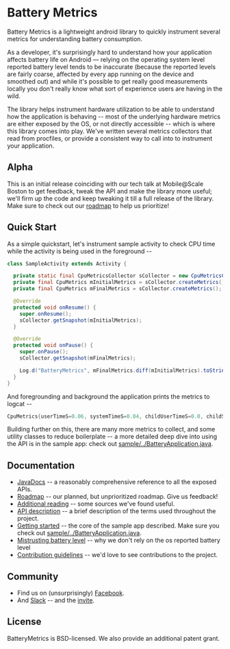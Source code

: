 # Battery Metrics
Battery Metrics is a lightweight android library to quickly instrument several metrics for understanding battery consumption.

As a developer, it's surprisingly hard to understand how your application affects battery life on Android &mdash; relying on the operating system level reported battery level tends to be inaccurate (because the reported levels are fairly coarse, affected by every app running on the device and smoothed out) and while it's possible to get really good measurements locally you don't really know what sort of experience users are having in the wild.

The library helps instrument hardware utilization to be able to understand how the application is behaving -- most of the underlying hardware metrics are either exposed by the OS, or not directly accessible -- which is where this library comes into play. We've written several metrics collectors that read from procfiles, or provide a consistent way to call into to instrument your application.

## Alpha
This is an initial release coinciding with our tech talk at Mobile@Scale Boston to get feedback, tweak the API and make the library more useful; we'll firm up the code and keep tweaking it till a full release of the library. Make sure to check out our [roadmap](https://github.com/facebookincubator/Battery-Metrics/blob/master/docs/roadmap.md) to help us prioritize!

## Quick Start

As a simple quickstart, let's instrument sample activity to check CPU time while the activity is being used in the foreground --

```java
class SampleActivity extends Activity {

  private static final CpuMetricsCollector sCollector = new CpuMetricsCollector();
  private final CpuMetrics mInitialMetrics = sCollector.createMetrics();
  private final CpuMetrics mFinalMetrics = sCollector.createMetrics();

  @Override
  protected void onResume() {
    super.onResume();
    sCollector.getSnapshot(mInitialMetrics);
  }

  @Override
  protected void onPause() {
    super.onPause();
    sCollector.getSnapshot(mFinalMetrics);

    Log.d("BatteryMetrics", mFinalMetrics.diff(mInitialMetrics).toString());
  }
}
```

And foregrounding and background the application prints the metrics to logcat --

```java
CpuMetrics{userTimeS=0.06, systemTimeS=0.04, childUserTimeS=0.0, childSystemTimeS=0.0}
```

Building further on this, there are many more metrics to collect, and some utility classes to reduce boilerplate -- a more detailed deep dive into using the API is in the sample app: check out [sample/../BatteryApplication.java](https://github.com/facebookincubator/Battery-Metrics/blob/master/sample/src/main/java/com/facebook/battery/sample/BatteryApplication.java).

## Documentation
- [JavaDocs](https://facebookincubator.github.io/Battery-Metrics/) -- a reasonably comprehensive reference to all the exposed APIs.
- [Roadmap](https://github.com/facebookincubator/Battery-Metrics/blob/master/docs/roadmap.md) -- our planned, but unprioritized roadmap. Give us feedback!
- [Additional reading](https://github.com/facebookincubator/Battery-Metrics/blob/master/docs/references.md) -- some sources we've found useful.
- [API description](https://github.com/facebookincubator/Battery-Metrics/blob/master/docs/API.md) -- a brief description of the terms used throughout the project.
- [Getting started](https://github.com/facebookincubator/Battery-Metrics/blob/master/docs/API.md) -- the core of the sample app described. Make sure you check out [sample/../BatteryApplication.java](https://github.com/facebookincubator/Battery-Metrics/blob/master/sample/src/main/java/com/facebook/battery/sample/BatteryApplication.java).
- [Mistrusting battery level](https://github.com/facebookincubator/Battery-Metrics/blob/master/docs/mistrustbatterylevel.md) -- why we don't rely on the os reported battery level
- [Contribution guidelines](https://github.com/facebookincubator/Battery-Metrics/blob/master/CONTRIBUTING.md) -- we'd love to see contributions to the project.

## Community
- Find us on (unsurprisingly) [Facebook](https://www.facebook.com/groups/batterymetrics/?ref=bookmarks).
- And [Slack](https://batterymetrics.slack.com/) -- and the [invite](https://goo.gl/Rb3kty).

## License
BatteryMetrics is BSD-licensed. We also provide an additional patent grant.
